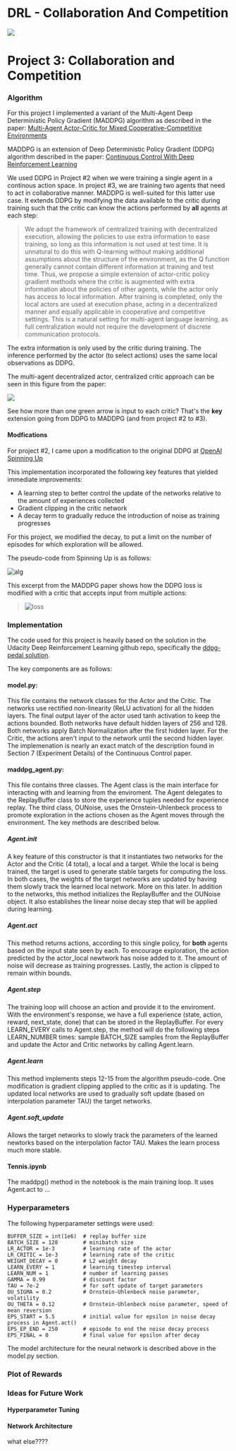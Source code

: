 # DRL - Collaboration And Competition

[//]: # (Image References)

![](./tennis.png)

# Project 3: Collaboration and Competition

### Algorithm

For this project I implemented a variant of the Multi-Agent Deep Deterministic Policy Gradient (MADDPG) algorithm as described in the paper: [Multi-Agent Actor-Critic for Mixed
Cooperative-Competitive Environments](https://proceedings.neurips.cc/paper/2017/file/68a9750337a418a86fe06c1991a1d64c-Paper.pdf)

MADDPG is an extension of Deep Deterministic Policy Gradient (DDPG) algorithm described in the paper: [Continuous Control With Deep Reinforcement Learning](https://arxiv.org/abs/1509.02971)

We used DDPG in Project #2 when we were training a single agent in a continous action space.  In project #3, we are training two agents that need to act in collaborative manner.  MADDPG is well-suited for this latter use case.  It extends DDPG by modifying the data available to the critic during training such that the critic can know the actions performed by <b>all</b> agents at each step:

> We adopt the framework of centralized training with decentralized execution, allowing the policies
> to use extra information to ease training, so long as this information is not used at test time. It is
> unnatural to do this with Q-learning without making additional assumptions about the structure of the
> environment, as the Q function generally cannot contain different information at training and test
> time. Thus, we propose a simple extension of actor-critic policy gradient methods where the critic is
> augmented with extra information about the policies of other agents, while the actor only has access
> to local information. After training is completed, only the local actors are used at execution phase,
> acting in a decentralized manner and equally applicable in cooperative and competitive settings. This
> is a natural setting for multi-agent language learning, as full centralization would not require the
> development of discrete communication protocols.

The extra information is only used by the critic during training.  The inference performed by the actor (to select actions) uses the same local observations as DDPG.  

The multi-agent decentralized actor, centralized critic approach can be seen in this figure from the paper:

![](./multi-agent-actor-critic.png)

See how more than one green arrow is input to each critic?  That's the <b>key</b> extension going from DDPG to MADDPG (and from project #2 to #3).

#### Modfications

For project #2, I came upon a modification to the original DDPG at [OpenAI Spinning Up](https://spinningup.openai.com/en/latest/algorithms/ddpg.html)

This implementation incorporated the following key features that yielded immediate improvements:
* A learning step to better control the update of the networks relative to the amount of experiences collected
* Gradient clipping in the critic network
* A decay term to gradually reduce the introduction of noise as training progresses

For this project, we modified the decay, to put a limit on the number of episodes for which exploration will be allowed.

The pseudo-code from Spinning Up is as follows:

![alg](SpinningUp-Alg.png)

This excerpt from the MADDPG paper shows how the DDPG loss is modified with a critic that accepts input from multiple actions:


> ![loss](MADDPG-loss.png)




### Implementation

The code used for this project is heavily based on the solution in the Udacity Deep Reinforcement Learning github repo, specifically the [ddpg-pedal solution](https://github.com/udacity/deep-reinforcement-learning/tree/master/ddpg-bipedal).

The key components are as follows:

#### model.py:
This file contains the network classes for the Actor and the Critic.  The networks use rectified non-linearity (ReLU activation) for all the hidden layers.  The final output layer of the actor used tanh activation to keep the actions bounded.  Both networks have default hidden layers of 256 and 128.  Both networks apply Batch Normalization after the first hidden layer.  For the Critic, the actions aren't input to the network until the second hidden layer.  The implemenation is nearly an exact match of the description found in Section 7 (Experiment Details) of the Continuous Control paper.

#### maddpg_agent.py:
This file contains three classes.  The Agent class is the main interface for interacting with and learning from the enviroment.  The Agent delegates to the ReplayBuffer class to store the experience tuples needed for experience replay.  The third class, OUNoise, uses the Ornstein-Uhlenbeck process to promote exploration in the actions chosen as the Agent moves through the environment.  The key methods are described below.

##### Agent.__init__
A key feature of this constructor is that it instantiates two networks for the Actor and the Critic (4 total), a local and a target.  While the local is being trained, the target is used to generate stable targets for computing the loss.  In both cases, the weights of the target networks are updated by having them slowly track the learned local network.  More on this later.  In addition to the networks, this method initializes the ReplayBuffer and the OUNoise object.  It also establishes the linear noise decay step that will be applied during learning.
##### Agent.act
This method returns actions, according to this single policy, for <b>both</b> agents based on the input state seen by each.  To encourage exploration, the action predicted by the actor_local newtwork has noise added to it.  The amount of noise will decrease as training progresses.  Lastly, the action is clipped to remain within bounds.
##### Agent.step
The training loop will choose an action and provide it to the enviroment.  With the environment's response, we have a full experience (state, action, reward, next_state, done) that can be stored in the ReplayBuffer.  For every LEARN_EVERY calls to Agent.step, the method will do the following steps LEARN_NUMBER times: sample BATCH_SIZE samples from the ReplayBuffer and update the Actor and Critic networks by calling Agent.learn.
##### Agent.learn
This method implements steps 12-15 from the algorithm pseudo-code.  One modification is gradient clipping applied to the critic as it is updating.  The updated local networks are used to gradually soft update (based on interpolation parameter TAU) the target networks.
##### Agent.soft_update
Allows the target networks to slowly track the parameters of the learned newtorks based on the interpolation factor TAU.  Makes the learn process much more stable.

#### Tennis.ipynb
The maddpg() method in the notebook is the main training loop.  It uses Agent.act to ...

### Hyperparameters
The following hyperparameter settings were used:
```
BUFFER_SIZE = int(1e6)  # replay buffer size
BATCH_SIZE = 128        # minibatch size
LR_ACTOR = 1e-3         # learning rate of the actor
LR_CRITIC = 1e-3        # learning rate of the critic
WEIGHT_DECAY = 0        # L2 weight decay
LEARN_EVERY = 1         # learning timestep interval
LEARN_NUM = 1           # number of learning passes
GAMMA = 0.99            # discount factor
TAU = 7e-2              # for soft update of target parameters
OU_SIGMA = 0.2          # Ornstein-Uhlenbeck noise parameter, volatility
OU_THETA = 0.12         # Ornstein-Uhlenbeck noise parameter, speed of mean reversion
EPS_START = 5.5         # initial value for epsilon in noise decay process in Agent.act()
EPS_EP_END = 250        # episode to end the noise decay process
EPS_FINAL = 0           # final value for epsilon after decay
```
The model architecture for the neural network is described above in the model.py section.

### Plot of Rewards

### Ideas for Future Work

#### Hyperparameter Tuning

#### Network Architecture

what else????
